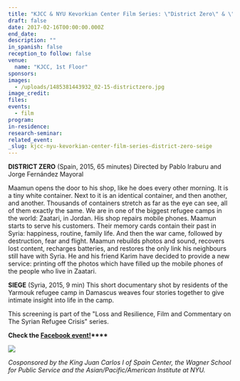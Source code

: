 ```yaml
---
title: "KJCC & NYU Kevorkian Center Film Series: \"District Zero\" & \"Seige\""
draft: false
date: 2017-02-16T00:00:00.000Z
end_date:
description: ""
in_spanish: false
reception_to follow: false
venue:
  name: "KJCC, 1st Floor"
sponsors:
images:
  - /uploads/1485381443932_02-15-districtzero.jpg
image_credit:
files:
events:
  - film
program:
in-residence:
research-seminar:
related_event:
_slug: kjcc-nyu-kevorkian-center-film-series-district-zero-seige
---
```


**DISTRICT ZERO**
(Spain, 2015, 65 minutes)
Directed by Pablo Iraburu and Jorge Fernández Mayoral

Maamun opens the door to his shop, like he does every other morning. It is a tiny white container. Next to it is an identical container, and then another, and another. Thousands of containers stretch as far as the eye can see, all of them exactly the same. We are in one of the biggest refugee camps in the world: Zaatari, in Jordan. His shop repairs mobile phones. Maamun starts to serve his customers. Their memory cards contain their past in Syria: happiness, routine, family life. And then the war came, followed by destruction, fear and flight. Maamun rebuilds photos and sound, recovers lost content, recharges batteries, and restores the only link his neighbours still have with Syria. He and his friend Karim have decided to provide a new service: printing off the photos which have filled up the mobile phones of the people who live in Zaatari.

**SIEGE**
(Syria, 2015, 9 min)
This short documentary shot by residents of the Yarmouk refugee camp in Damascus weaves four stories together to give intimate insight into life in the camp.

This screening is part of the "Loss and Resilience, Film and Commentary on The Syrian Refugee Crisis" series.

**Check the [Facebook event!](https://www.facebook.com/events/442405546150218/)****[](https://www.facebook.com/events/442405546150218/)**

![](/uploads/1485378166926_02.15.districtzero.jpg)

_Cosponsored by the King Juan Carlos I of Spain Center, the Wagner School for Public Service and the Asian/Pacific/American Institute at NYU._

